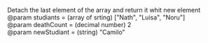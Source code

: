Detach the last element of the array and return it whit new element  
@param studiants = (array of srting) ["Nath", "Luisa", "Noru"]  
@param deathCount = (decimal number) 2  
@param newStudiant = (string) "Camilo"  
